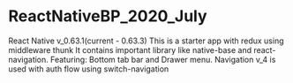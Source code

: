 # ReactNativeBP_2020_July
React Native v_0.63.1(current - 0.63.3)
This is a starter app with redux using middleware thunk
It contains important library like native-base and react-navigation.
Featuring: Bottom tab bar and Drawer menu.
Navigation v_4 is used with auth flow using switch-navigation

